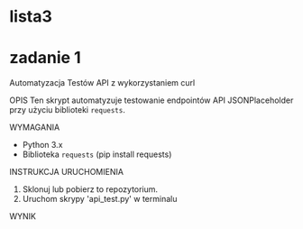 # lista3
# zadanie 1
Automatyzacja Testów API z wykorzystaniem curl

OPIS
Ten skrypt automatyzuje testowanie endpointów API JSONPlaceholder przy użyciu biblioteki `requests`.

WYMAGANIA
- Python 3.x
- Biblioteka `requests` (pip install requests)

INSTRUKCJA URUCHOMIENIA
1. Sklonuj lub pobierz to repozytorium.
2. Uruchom skrypy 'api_test.py' w terminalu

WYNIK


